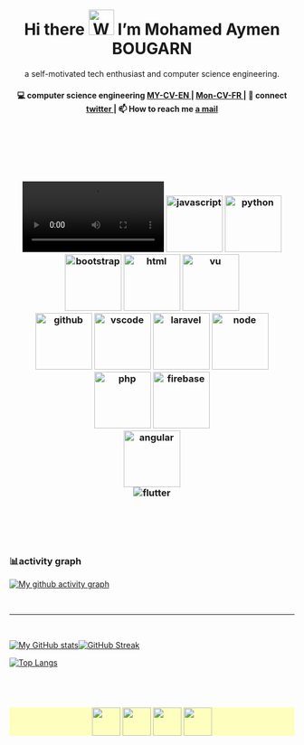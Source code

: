 <!---
mohamedbougarn/mohamedbougarn is a ✨ special ✨ repository because its `README.md` (this file) appears on your GitHub profile.
You can click the Preview link to take a look at your changes.
--->
<h1 align="center"> Hi there <img src="https://raw.githubusercontent.com/nixin72/nixin72/master/wave.gif" 
         alt="Waving hand animated gif"
         height="45" /> I’m Mohamed Aymen BOUGARN</h1>

<p align="center">
a self-motivated tech enthusiast and computer science engineering.
</p>

<h4 align="center">
💻 computer science engineering <a href="[https://drive.google.com/file/d/1XDl4wOW12xjJdL1AJTcnaOunuDGCg7a0/view?usp=share_link](https://drive.google.com/file/d/1fOy02eRzdy3ElmHrd830FAf6S_3cqnIj/view?usp=drive_link)">MY-CV-EN </a> | <a href="https://drive.google.com/file/d/1Y8hpsTQ0LB2PRKktg81UJvIzk9Ombl1W/view?usp=drive_link">Mon-CV-FR </a> | 💬 connect <a href="https://twitter.com/AymenBOUGARN">twitter </a> | 📫 How to reach me <a href="https://mail.google.com/mail/u/0/#inbox?compose=GTvVlcSDbSFGrVVLdFGbjprrxhfsKNSmZkqtzwwpVdWzThLMnkfFGcPqwTLVXSHCrLSHDdzppKwhM"> a mail</a>
</h4>
<p  align="center">
<!--<a href="https://akasrai.github.io/">https://akasrai.github.io</a>-->
</p>
<br/>
<h3 align="center">
<br>
<br>
<p align="center">
<video controls width="250">
    <source src="https://giphy.com/embed/NiwZ9THiCOodYySoSh/video"
            type="video/mp4">
    Sorry, your browser doesn't support embedded videos.
</video>


  <img src="https://media3.giphy.com/media/ln7z2eWriiQAllfVcn/200w.webp" alt="javascript" width="100">
  <img src="https://i.giphy.com/media/LMt9638dO8dftAjtco/200.webp" alt="python" width="100">
  <img src="https://media2.giphy.com/media/Sr8xDpMwVKOHUWDVRD/giphy.webp" alt="bootstrap" width="100"><!--angular logo-->
   <img src="https://media3.giphy.com/media/XAxylRMCdpbEWUAvr8/200w.webp" alt="html" width="100">
  <img src="https://i.giphy.com/media/VgGthkhUvGgOit7Y9i/200.webp" alt="vu" width="100"><br>
  <img src="https://i.giphy.com/media/KzJkzjggfGN5Py6nkT/200.webp" alt="github" width="100">
  <img src="https://i.giphy.com/media/IdyAQJVN2kVPNUrojM/200.webp" alt="vscode" width="100">
  <img src="https://media3.giphy.com/media/kHlrPbN9zaoOo7KXDo/200w.webp" alt="laravel" width="100">
  <img src="https://media1.giphy.com/media/kdFc8fubgS31b8DsVu/200.webp" alt="node" width="100"><br>
  <img src="https://media0.giphy.com/media/JqDcpPX8vWahUny0pE/200.webp" alt="php" width="100">
  <img src="https://media4.giphy.com/media/Ri2TUcKlaOcaDBxFpY/200.webp" alt="firebase" width="100"><br>
  <img src="https://media0.giphy.com/media/XEDIHHp3i8bVoEdxd7/200.webp"  alt="angular" width="100"><br>
  <img src="https://media.giphy.com/media/TLaDluUpSbCKsSskMm/200.webp" alt="flutter" ><br> <br>
  <br>
</p>
<br>

### 📊activity graph 
[![My github activity graph](https://github-readme-activity-graph.vercel.app/graph?username=mohamedbougarn&theme=github-compact)]([https://github.com/mohamedbougarn/github-readme-activity-graph](https://github.com/mohamedbougarn))

<br>
<hr style="width=50%;">
<br>



            
[![My GitHub stats](https://github-readme-stats.vercel.app/api?username=mohamedbougarn&show_icons=true&theme=radical)![GitHub Streak](http://github-readme-streak-stats.herokuapp.com?user=mohamedbougarn&theme=radical&hide_border=true)](https://github-readme-stats.vercel.app/api?username=mohamedbougarn&show_icons=true&theme=radical) 

<!--[![GitHub Streak](http://github-readme-streak-stats.herokuapp.com?user=mohamedbougarn&theme=radical&hide_border=true)](https://git.io/streak-stats)-->
         

       

 


[![Top Langs](https://github-readme-stats.vercel.app/api/top-langs/?username=mohamedbougarn&hide=html,c,css,blade&theme=radical&hide_border=true)](https://github.com/anuraghazra/github-readme-stats)


<br>
<br>
<h3 align="center"  style="background-color:rgba(255, 255, 128, .5);">
<a href="https://twitter.com/AymenBOUGARN" ><img align="center" src="https://media.giphy.com/media/h2ejccV0wxvPnOch27/giphy.gif" height="50" width="50" /></a>
<a href="https://www.linkedin.com/in/mohamed-aymen-bougarn-567480165/"><img align="center" src="https://i.pinimg.com/originals/de/b4/6f/deb46f02a59e3b3a2aa58fac16290d63.gif" height="50" width="50" /></a>
<a href="https://www.instagram.com/aymen_bougarn9/"><img align="center" src="https://media.giphy.com/media/cJXlcXMGevIIETJAYk/giphy.gif" height="50" width="50" /></a>
 <!--https://dev.to/dephraiim--> 
 <!--<a href="#" target="_blank"><img align="center" src="https://cdn.jsdelivr.net/npm/simple-icons@3.0.1/icons/dev-dot-to.svg"  height="50" width="50" /></a>
<a href="#" target="_blank"><img align="center" src="https://cdn.jsdelivr.net/npm/simple-icons@3.0.1/icons/stackoverflow.svg"  height="50" width="50" /></a>-->
<a href="#" target="_blank"><img align="center" src="https://media.giphy.com/media/XEy1qyv7GdLpmqHEPV/giphy.gif"  height="50" width="50" /></a>
  
  </h3>
<br>
  
  
</h3>
